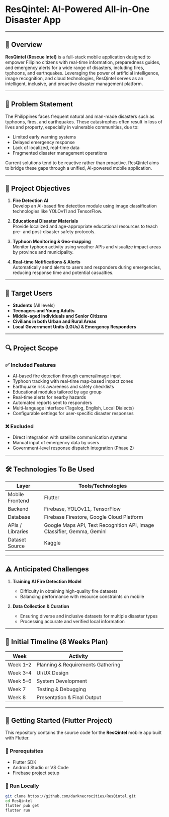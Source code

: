 # ResQintel: AI-Powered All-in-One Disaster App

---

## 📌 Overview


**ResQintel (Rescue Intel)** is a full-stack mobile application designed to empower Filipino citizens with real-time information, preparedness guides, and emergency alerts for a wide range of disasters, including fires, typhoons, and earthquakes. Leveraging the power of artificial intelligence, image recognition, and cloud technologies, ResQintel serves as an intelligent, inclusive, and proactive disaster management platform.

---

## 🧠 Problem Statement

The Philippines faces frequent natural and man-made disasters such as typhoons, fires, and earthquakes. These catastrophes often result in loss of lives and property, especially in vulnerable communities, due to:

- Limited early warning systems
- Delayed emergency response
- Lack of localized, real-time data
- Fragmented disaster management operations

Current solutions tend to be reactive rather than proactive. ResQintel aims to bridge these gaps through a unified, AI-powered mobile application.

---

## 🎯 Project Objectives

1. **Fire Detection AI**  
   Develop an AI-based fire detection module using image classification technologies like YOLOv11 and TensorFlow.

2. **Educational Disaster Materials**  
   Provide localized and age-appropriate educational resources to teach pre- and post-disaster safety protocols.

3. **Typhoon Monitoring & Geo-mapping**  
   Monitor typhoon activity using weather APIs and visualize impact areas by province and municipality.

4. **Real-time Notifications & Alerts**  
   Automatically send alerts to users and responders during emergencies, reducing response time and potential casualties.

---

## 👥 Target Users

- **Students** (All levels)
- **Teenagers and Young Adults**
- **Middle-aged Individuals and Senior Citizens**
- **Civilians in both Urban and Rural Areas**
- **Local Government Units (LGUs) & Emergency Responders**

---

## 🔍 Project Scope

### ✅ Included Features
- AI-based fire detection through camera/image input
- Typhoon tracking with real-time map-based impact zones
- Earthquake risk awareness and safety checklists
- Educational modules tailored by age group
- Real-time alerts for nearby hazards
- Automated reports sent to responders
- Multi-language interface (Tagalog, English, Local Dialects)
- Configurable settings for user-specific disaster responses

### ❌ Excluded
- Direct integration with satellite communication systems
- Manual input of emergency data by users
- Government-level response dispatch integration (Phase 2)

---

## 🛠 Technologies To Be Used

| Layer             | Tools/Technologies                                  |
|------------------|------------------------------------------------------|
| Mobile Frontend  | Flutter                                              |
| Backend          | Firebase, YOLOv11, TensorFlow                        |
| Database         | Firebase Firestore, Google Cloud Platform            |
| APIs / Libraries | Google Maps API, Text Recognition API, Image Classifier, Gemma, Gemini |
| Dataset Source   | Kaggle                                               |

---

## ⚠️ Anticipated Challenges

1. **Training AI Fire Detection Model**
    - Difficulty in obtaining high-quality fire datasets
    - Balancing performance with resource constraints on mobile

2. **Data Collection & Curation**
    - Ensuring diverse and inclusive datasets for multiple disaster types
    - Processing accurate and verified local information

---

## 📅 Initial Timeline (8 Weeks Plan)

| Week       | Activity                            |
|------------|-------------------------------------|
| Week 1–2   | Planning & Requirements Gathering   |
| Week 3–4   | UI/UX Design                        |
| Week 5–6   | System Development                  |
| Week 7     | Testing & Debugging                 |
| Week 8     | Presentation & Final Output         |

---

## 📘 Getting Started (Flutter Project)

This repository contains the source code for the **ResQintel** mobile app built with Flutter.

### 🔧 Prerequisites

- Flutter SDK
- Android Studio or VS Code
- Firebase project setup

### 🚀 Run Locally

```bash
git clone https://github.com/darknecrocities/ResQintel.git
cd ResQintel
flutter pub get
flutter run
